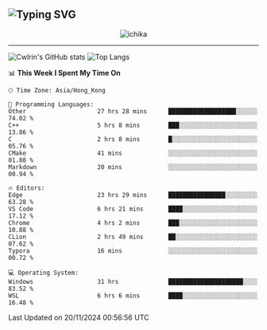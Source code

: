 ![Typing SVG](https://readme-typing-svg.demolab.com?font=Jost&size=24&pause=1000&color=7799EE&vCenter=true&multiline=true&random=false&width=435&height=100&lines=Hi+there;I'm+Sakurakouji+Nanaha;You+can+also+tell+me+Cwlrin%E2%98%86)
---
<p align="center">
  <img src="https://image.cwlrin.wiki/images/2024/11/09/1000015899.md.png" alt="ichika" border="0" />
</p>

---
![Cwlrin's GitHub stats](https://github-readme-stats.vercel.app/api?username=cwlrin&show_icons=true&theme=buefy)
![Top Langs](https://github-readme-stats.vercel.app/api/top-langs/?username=cwlrin&layout=compact&hide=html,css)

<!--START_SECTION:waka-->
📊 **This Week I Spent My Time On** 

```text
🕑︎ Time Zone: Asia/Hong_Kong

💬 Programming Languages: 
Other                    27 hrs 28 mins      ███████████████████░░░░░░   74.02 % 
C++                      5 hrs 8 mins        ███░░░░░░░░░░░░░░░░░░░░░░   13.86 % 
C                        2 hrs 8 mins        █░░░░░░░░░░░░░░░░░░░░░░░░   05.76 % 
CMake                    41 mins             ░░░░░░░░░░░░░░░░░░░░░░░░░   01.88 % 
Markdown                 20 mins             ░░░░░░░░░░░░░░░░░░░░░░░░░   00.94 % 

🔥 Editors: 
Edge                     23 hrs 29 mins      ████████████████░░░░░░░░░   63.28 % 
VS Code                  6 hrs 21 mins       ████░░░░░░░░░░░░░░░░░░░░░   17.12 % 
Chrome                   4 hrs 2 mins        ███░░░░░░░░░░░░░░░░░░░░░░   10.88 % 
CLion                    2 hrs 49 mins       ██░░░░░░░░░░░░░░░░░░░░░░░   07.62 % 
Typora                   16 mins             ░░░░░░░░░░░░░░░░░░░░░░░░░   00.72 % 

💻 Operating System: 
Windows                  31 hrs              █████████████████████░░░░   83.52 % 
WSL                      6 hrs 6 mins        ████░░░░░░░░░░░░░░░░░░░░░   16.48 % 
```


 Last Updated on 20/11/2024 00:56:56 UTC
<!--END_SECTION:waka-->

